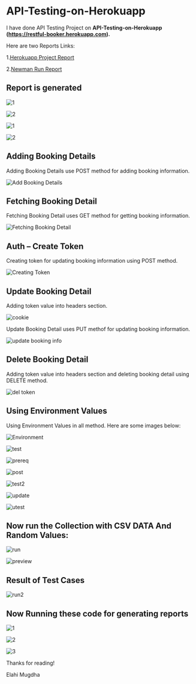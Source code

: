 # API-Testing-on-Herokuapp
I have done API Testing Project on **API-Testing-on-Herokuapp (https://restful-booker.herokuapp.com).**

Here are two Reports Links:

  1.[Herokuapp Project Report](https://drive.google.com/file/d/16IkJs3p3R_wMubcfjxXIRSTCWkGNCEm1/view?usp=sharing)
  
  2.[Newman Run Report](https://drive.google.com/file/d/1Of99sKfMWNJk99Zo1ojTje7rIsn9XV-5/view?usp=sharing)

## Report is generated

![1](https://drive.google.com/file/d/1ATApMwSYwdOMKatklIexUXb6t-hlBffW/view?usp=sharing)

![2](https://drive.google.com/file/d/1Hk1-TcxViubEpXkfA9hEnDBIFqipWmCy/view?usp=sharing)

![1](https://drive.google.com/file/d/15mCy_D1KEBQVp1MwHYvr_nuwV18mdOh0/view?usp=sharing)

![2](https://drive.google.com/file/d/1lyOrsy_6GhZuSAgmlVhhj459IsJ2Zf6O/view?usp=sharing)


## Adding Booking Details

Adding Booking Details use POST method for adding booking information.

![Add Booking Details](https://drive.google.com/file/d/1BIgx0AND1vn_tSNLbMj_oJrSg_zJE_rE/view?usp=sharing)

## Fetching Booking Detail

Fetching Booking Detail uses GET method for getting booking information.

![Fetching Booking Detail](https://drive.google.com/file/d/1O5PMFhKcLcc9e3t684zpto5nkqnQCclE/view?usp=sharing)

## Auth – Create Token

Creating token for updating booking information using POST method.

![Creating Token](https://drive.google.com/file/d/16YfwHq2OJzTQDs2dgzOdMCeom88qSoSC/view?usp=sharing)

## Update Booking Detail

Adding token value into headers section.

![cookie](https://drive.google.com/file/d/1-dcRMLmWXEm7QuIE8Rho3n-0YMpmbZ7O/view?usp=sharing)

Update Booking Detail uses PUT methof for updating booking information.

![update booking info](https://drive.google.com/file/d/1rkL2_6nejolEKO6tnGIV1owsAcPPRUO5/view?usp=sharing)

## Delete Booking Detail

Adding token value into headers section and deleting booking detail using DELETE method.

![del token](https://drive.google.com/file/d/11jkAHNNdHGyX_ZzPLAfY7qy9dOk_kx7I/view?usp=sharing)

## Using Environment Values

Using Environment Values in all method. Here are some images below:

![Environment](https://drive.google.com/file/d/1KCV9y4DixL761OsA7RSgNHJM4TS67N6N/view?usp=sharing)

![test](https://drive.google.com/file/d/1MnMj6shxhU6FcCnZOVSidNa-pgJfSVcJ/view?usp=sharing)

![prereq](https://drive.google.com/file/d/16m4jXtciYAg7Xo1r1zdjNKOwEo4cSM_Q/view?usp=sharing)

![post](https://drive.google.com/file/d/17YiABHWSU2hc341y3vhQOdTlsPROTuqK/view?usp=sharing)

![test2](https://drive.google.com/file/d/1r-BX13RPmZKAhrm0GlbmtQ3Y95uwvRRa/view?usp=sharing)

![update](https://drive.google.com/file/d/1AFWiRdkqjKh22ZjC7K7QQLAAzpzFz7Ci/view?usp=sharing)

![utest](https://drive.google.com/file/d/1s_8568zl5cUVCPhZRofjIYbpTz_zTP3X/view?usp=sharing)

## Now run the Collection with CSV DATA And Random Values:

![run](https://drive.google.com/file/d/16vjILOjbSlYik5rMOtKgUWYBugij33yn/view?usp=sharing)

![preview](https://drive.google.com/file/d/1LUDF1y2ftdkfZWPxz1g6j6U9cISi92Bl/view?usp=sharing)

## Result of Test Cases

![run2](https://drive.google.com/file/d/1bLWwyKb2dCDLoQ5I7G04JHEnxdSaHemV/view?usp=sharing)

## Now Running these code for generating reports

![1](https://drive.google.com/file/d/1I_CLbBXw4pD9uZT5pmqMo7c587sT954k/view?usp=sharing)

![2](https://drive.google.com/file/d/18qi9SBHlu8kEmQT8pJbVAvs3DNuc0DR9/view?usp=sharing)

![3](https://drive.google.com/file/d/1IYwhglXXKoX5iT7kPAXo3z4pKj-CISqw/view?usp=sharing)

  
  Thanks for reading!
  
  Elahi Mugdha
 





